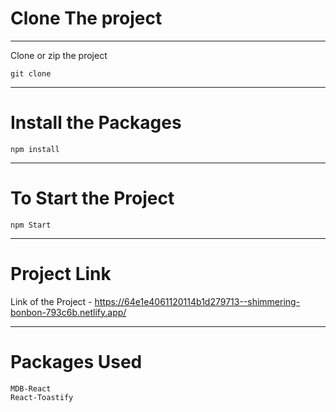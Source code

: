 # Clone The project
---
Clone or zip the project 

```
git clone 
```

---
# Install the Packages
```
npm install
```
---
# To Start the Project
```
npm Start
```
---
# Project Link 
Link of the Project - https://64e1e4061120114b1d279713--shimmering-bonbon-793c6b.netlify.app/

---

# Packages Used
```
MDB-React
React-Toastify
